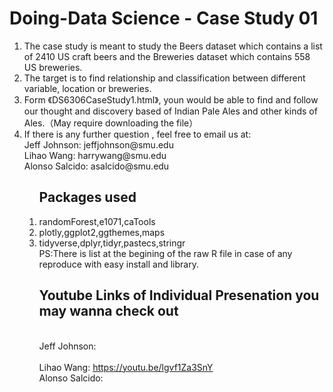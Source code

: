 # Doing-Data Science - Case Study 01
 <ol>
<li>The case study is meant to study the Beers dataset which contains a list of 2410 US craft beers and the Breweries dataset which contains 558 US breweries. 
<li>The target is to find relationship and classification between different variable, location or breweries.
<li>Form  《DS6306CaseStudy1.html》, youn would be able to find and follow our thought and discovery based of Indian Pale Ales and other kinds of Ales.（May require downloading the file）
<li>If there is any further question , feel free to email us at:  
<Br/>Jeff Johnson: jeffjohnson@smu.edu
<Br/>Lihao Wang:  harrywang@smu.edu
<Br/>Alonso Salcido: asalcido@smu.edu 
<ol>

 
Packages used
------------
<li>randomForest,e1071,caTools
 <li>plotly,ggplot2,ggthemes,maps
  <li>tidyverse,dplyr,tidyr,pastecs,stringr
   <BR>  PS:There is list at the begining of the raw R file in case of any reproduce with easy install and library.

    
Youtube Links of Individual Presenation you may wanna check out
------------
<Br/>Jeff Johnson:  
<Br/>Lihao Wang:  https://youtu.be/lgvf1Za3SnY
<Br/>Alonso Salcido: 
